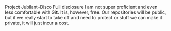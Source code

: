 Project Jubilant-Disco
Full disclosure I am not super proficient and even less comfortable with Git. It is, however, free. Our repositories will be public, but if we really start to take off and need to protect or stuff we can make it private, it will just incur a cost.

